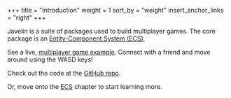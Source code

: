 +++
title = "Introduction"
weight = 1
sort_by = "weight"
insert_anchor_links = "right"
+++

Javelin is a suite of packages used to build multiplayer games. The core package is an [Entity-Component System (ECS)](/ecs).

See a live, [multiplayer game example](http://fps.javelin.games). Connect with a friend and move around using the WASD keys!

Check out the code at the [GitHub repo](https://github.com/3mcd/javelin).

Or, move onto the [ECS](/ecs) chapter to start learning more.
